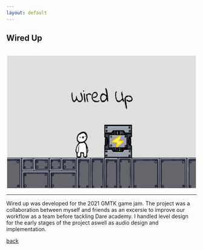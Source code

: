 ```yaml
---
layout: default
---
```


## Wired Up

<br/>

<center>
<a href="https://jaymarbu.itch.io/wired-up">
<img width="500" height="350" src="./assets/img/portfolio/thumbwiredUp.png" alt="CheeseBoardGIF">
</a>
</center>

* * *

Wired up was developed for the 2021 GMTK game jam. The project was a collaboration between myself and friends as an excersie to improve our workflow as a team before tackling Dare academy. I handled level design for the early stages of the project aswell as audio design and implementation.

[back](./)
